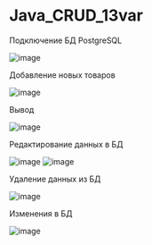 # Java_CRUD_13var
Подключение БД PostgreSQL

![image](https://github.com/n13nk/Java_CRUD_13var/assets/113084425/bd970d03-e57e-4a08-9394-43ecc8cd052a)

Добавление новых товаров

![image](https://github.com/n13nk/Java_CRUD_13var/assets/113084425/f9c08f17-c09e-42c2-b3b3-64d17a1711d3)

Вывод

![image](https://github.com/n13nk/Java_CRUD_13var/assets/113084425/34b1a7bc-8b3a-407b-8382-a8a31177aa85)

Редактирование данных в БД

![image](https://github.com/n13nk/Java_CRUD_13var/assets/113084425/f37bf704-930d-4167-a924-80c45ab0df9c)
![image](https://github.com/n13nk/Java_CRUD_13var/assets/113084425/8f087965-95e2-4599-b968-5bd5fa131299)

Удаление данных из БД

![image](https://github.com/n13nk/Java_CRUD_13var/assets/113084425/eb36b681-49ca-43dd-8763-309c1cc23a87)

Изменения в БД

![image](https://github.com/n13nk/Java_CRUD_13var/assets/113084425/cc81ea0d-c307-4bd3-bb7c-83fdc015ea47)
